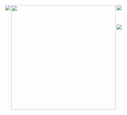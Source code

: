 <a href="https://github.com/AndreiMoraru123/ObjectDetection">
  <img align="left" src="https://github-readme-stats-git-masterrstaa-rickstaa.vercel.app/api?username=AndreiMoraru123&theme=ayu-mirage&show_icons=true&layout=default&include_all_commits=true" />
</a>

<a href="https://github.com/AndreiMoraru123/NeedForScenes">
  <img align="top-right" src="https://github-readme-stats-git-masterrstaa-rickstaa.vercel.app/api/top-langs/?username=AndreiMoraru123&theme=ayu-mirage&hide=jupyter%20notebook,tex,shaderlab,hlsl&layout=donut" />
</a>

<img align = "left" src="https://user-images.githubusercontent.com/81184255/214642439-cdf9c4c8-ffd6-486d-a9be-40db5ad2a396.png" width="330">

&nbsp;

<a href= "https://gist.github.com/AndreiMoraru123">
  <img align = "left" src = "https://skillicons.dev/icons?i=arch,tensorflow,anaconda,py,opencv,pytorch,neovim&perline=7&theme=dark"
</a> 
  

